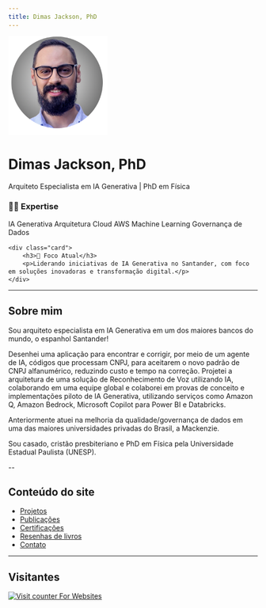 ```yaml
---
title: Dimas Jackson, PhD
---
```


<div class="profile-section">
    <img src="images/foto-perfil2.png" alt="Dimas Jackson" width="200" height="200" class="profile-image" />
    <h1>Dimas Jackson, PhD</h1>
    <p class="subtitle">Arquiteto Especialista em IA Generativa | PhD em Física</p>
</div>

<div class="card-grid">
    <div class="card">
        <h3>👨‍💻 Expertise</h3>
        <div class="skills-container">
            <span class="skill-tag">IA Generativa</span>
            <span class="skill-tag">Arquitetura Cloud</span>
            <span class="skill-tag">AWS</span>
            <span class="skill-tag">Machine Learning</span>
            <span class="skill-tag">Governança de Dados</span>
        </div>
    </div>
    
    <div class="card">
        <h3>🎯 Foco Atual</h3>
        <p>Liderando iniciativas de IA Generativa no Santander, com foco em soluções inovadoras e transformação digital.</p>
    </div>
</div>

---

## Sobre mim

Sou arquiteto especialista em IA Generativa em um dos maiores bancos do mundo, o espanhol Santander!

Desenhei uma aplicação para encontrar e corrigir, por meio de um agente de IA, códigos que processam CNPJ, para aceitarem o novo padrão de CNPJ alfanumérico, reduzindo custo e tempo na correção. Projetei a arquitetura de uma solução de Reconhecimento de Voz utilizando IA, colaborando em uma equipe global e colaborei em provas de conceito e implementações piloto de IA Generativa, utilizando serviços como Amazon Q, Amazon Bedrock, Microsoft Copilot para Power BI e Databricks.

Anteriormente atuei na melhoria da qualidade/governança de dados em uma das maiores universidades privadas do Brasil, a Mackenzie.

Sou casado, cristão presbiteriano e PhD em Física pela Universidade Estadual Paulista (UNESP). 

--

## Conteúdo do site

- [Projetos](./projetos.md)
- [Publicações](./publicacoes.md)
- [Certificações](./certificacoes.md)
- [Resenhas de livros](./resenhas_livros.md)
- [Contato](./contato.md)

---

## Visitantes

<div align="left">
<!-- hitwebcounter Code START -->
<a href="https://www.hitwebcounter.com" target="_blank">
<img src="https://hitwebcounter.com/counter/counter.php?page=18258343&style=0006&nbdigits=5&type=page&initCount=0" title="Counter Widget" Alt="Visit counter For Websites"   border="0" /></a>     
</div>